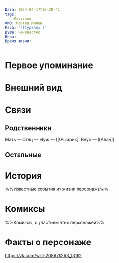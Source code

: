```yaml
---
Дата: 2024-04-17T16-20-41
tags:
  - Персонаж
ФИО: Монтер Милен
Раса: "[[Гурелоу]]"
Душа: Неизвестно
Вера: 
Время жизни:
---
```

# Первое упоминание

# Внешний вид

# Связи
## Родственники
Мать —
Отец — 
Муж — [[Очкарик]]
Внук — [[Алан]]
## Остальные 

# История
%%Известные события из жизни персонажа%%
# Комиксы
%%Комиксы, с участием этих персонажей%%
# Факты о персонаже
https://vk.com/wall-208978263_13192
